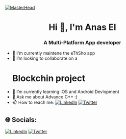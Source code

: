 [![MasterHead](https://i.imgur.com/yKKxzsr.png)](https://www.linkedin.com/in/anas-elouraini-a81155122/)

<h1 align="center">Hi 👋, I'm Anas El</h1>
<h3 align="center">A Multi-Platform App developer</h3>

- 🔭 I'm currently maintene the eThSho app
- 👯 I’m looking to collaborate on a <h1>Blockchin project</h1>
- 🌱 I’m currently learning iOS and Android Devlopment
- 💬 Ask me about Advance C++ :)
-  📫 How to reach me: 
  [![LinkedIn](https://img.shields.io/badge/LinkedIn-%230077B5.svg?logo=linkedin&logoColor=white)](https://www.linkedin.com/in/anas-elouraini-97274b2a1/)
  [![Twitter](https://img.shields.io/badge/Twitter-%231DA1F2.svg?logo=Twitter&logoColor=white)](https://twitter.com/ProAninoss)
  



<!-- ## 📊 GitHub Stats:

<table align="center">
  <tr>
    <td align="center"><img src="https://github-readme-stats-git-masterrstaa-rickstaa.vercel.app/api/top-langs/?username=aninossii&theme=gotham&hide_border=true&include_all_commits=false&count_private=false&layout=compact" alt="Top Languages" /></td>
    <td align="center"><img src="https://github-readme-streak-stats.herokuapp.com/?user=aninossii&theme=gotham&hide_border=true" alt="GitHub Streak" /></td>
  </tr>
  <tr>
    <td colspan="2" align="center"><img src="https://github-readme-activity-graph.vercel.app/graph?username=aninossii&theme=gotham&color=ffffff&line=2aa889&point=599cab&area=true&hide_border=true" /></td>
  </tr>
</table>
-->

## 🌐 Socials:
[![LinkedIn](https://img.shields.io/badge/LinkedIn-%230077B5.svg?logo=linkedin&logoColor=white)](https://www.linkedin.com/in/anas-elouraini-97274b2a1/)
[![Twitter](https://img.shields.io/badge/Twitter-%231DA1F2.svg?logo=Twitter&logoColor=white)](https://twitter.com/ProAninoss)

<!-- Proudly created with GPRM ( https://gprm.itsvg.in ) -->

<!--
**AninossII/AninossII** is a ✨ _special_ ✨ repository because its `README.md` (this file) appears on your GitHub profile.

Here are some ideas to get you started:

- 🔭 I’m currently working on ...
- 🌱 I’m currently learning ...
- 👯 I’m looking to collaborate on ...
- 🤔 I’m looking for help with ...
- 💬 Ask me about ...
- 📫 How to reach me: ...
- 😄 Pronouns: ...
- ⚡ Fun fact: ...
-->

